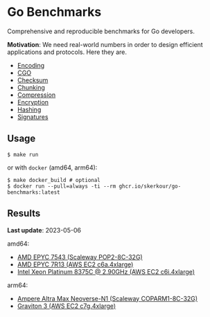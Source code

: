 # Go Benchmarks

Comprehensive and reproducible benchmarks for Go developers.

**Motivation**: We need real-world numbers in order to design efficient applications and protocols. Here they are.


* [Encoding](encoding)
* [CGO](cgo)
* [Checksum](checksum)
* [Chunking](chunking)
* [Compression](compression)
* [Encryption](encryption)
* [Hashing](hashing)
* [Signatures](signatures)


## Usage

```shell
$ make run
```

or with `docker` (amd64, arm64):

```shell
$ make docker_build # optional
$ docker run --pull=always -ti --rm ghcr.io/skerkour/go-benchmarks:latest
```
<!--
apt update && apt upgrade -y && apt dist-upgrade -y
curl -fsSL https://get.docker.com -o /tmp/get-docker.sh && sh /tmp/get-docker.sh
reboot
docker run --pull=always -d ghcr.io/skerkour/go-benchmarks:latest
ssh xx@xx -i .ssh/xx 'docker logs xx'
-->

## Results

**Last update**: 2023-05-06

amd64:
* [AMD EPYC 7543 (Scaleway POP2-8C-32G)](results/scaleway_POP2-8C-32G.txt)
* [AMD EPYC 7R13 (AWS EC2 c6a.4xlarge)](results/aws_c6a_4xlarge.txt)
* [Intel Xeon Platinum 8375C @ 2.90GHz (AWS EC2 c6i.4xlarge)](results/aws_c6i_4xlarge.txt)

arm64:
* [Ampere Altra Max Neoverse-N1 (Scaleway COPARM1-8C-32G)](results/scaleway_COPARM1-8C-32G.txt)
* [Graviton 3 (AWS EC2 c7g.4xlarge)](results/aws_c7g_4xlarge.txt)
